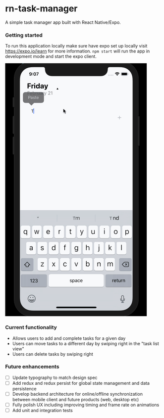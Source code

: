 # rn-task-manager
A simple task manager app built with React Native/Expo.

### Getting started
To run this application locally make sure have expo set up locally visit https://expo.io/learn for more information. `npm start` will run the app in development mode and start the expo client.

![](./assets/demo.gif)

### Current functionality
- Allows users to add and complete tasks for a given day
- Users can move tasks to a different day by swiping right in the "task list view"
- Users can delete tasks by swiping right

### Future enhancements
- [ ] Update typography to match design spec
- [ ] Add redux and redux persist for global state management and data persistence
- [ ] Develop backend architecture for online/offline synchronization between mobile client and future products (web, desktop etc)
- [ ] Fully polish UX including improving timing and frame rate on animations
- [ ] Add unit and integration tests

